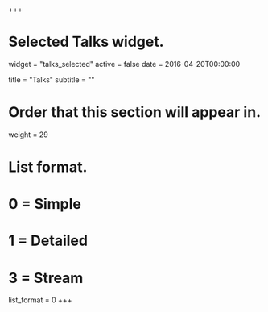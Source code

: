 +++
# Selected Talks widget.
widget = "talks_selected"
active = false
date = 2016-04-20T00:00:00

title = "Talks"
subtitle = ""

# Order that this section will appear in.
weight = 29

# List format.
#   0 = Simple
#   1 = Detailed
#   3 = Stream
list_format = 0
+++
